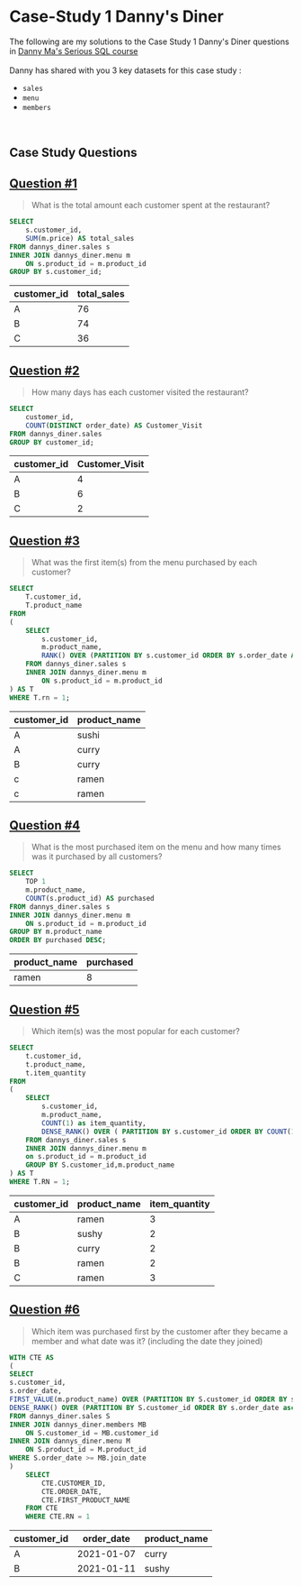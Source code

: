 # Case-Study 1 Danny's Diner
The following are my solutions to the Case Study 1 Danny's Diner questions in 
[Danny Ma's Serious SQL course](https://www.datawithdanny.com/ "Data With Danny")
<br/>
<br/>
Danny has shared with you 3 key datasets for this case study :
<br/>
- `sales`
- `menu`
- `members`
<br/>

## Case Study Questions

## [Question #1](#case-study-questions)
> What is the total amount each customer spent at the restaurant?
```sql
SELECT
	s.customer_id,
	SUM(m.price) AS total_sales
FROM dannys_diner.sales s
INNER JOIN dannys_diner.menu m
	ON s.product_id = m.product_id
GROUP BY s.customer_id;
```
| customer_id  | total_sales |
|--------------|-------------|
|      A       |    76       |
|      B       |    74       |
|      C       |    36       |

## [Question #2](#case-study-questions)
> How many days has each customer visited the restaurant?
```sql
SELECT 
	customer_id,
	COUNT(DISTINCT order_date) AS Customer_Visit
FROM dannys_diner.sales
GROUP BY customer_id;
```
| customer_id  | Customer_Visit |
|--------------|----------------|
|      A       |        4       |
|      B       |        6       |
|      C       |        2       |

## [Question #3](#case-study-questions)
> What was the first item(s) from the menu purchased by each customer?
```sql
SELECT
	T.customer_id,
	T.product_name
FROM
(
	SELECT
		s.customer_id,
		m.product_name,
		RANK() OVER (PARTITION BY s.customer_id ORDER BY s.order_date ASC) AS rn
	FROM dannys_diner.sales s
	INNER JOIN dannys_diner.menu m
		ON s.product_id = m.product_id
) AS T
WHERE T.rn = 1;
```
| customer_id  |  product_name  |
|--------------|----------------|
|      A       |     sushi      |
|      A       |     curry      |
|      B       |     curry      |
|      c       |     ramen      |
|      c       |     ramen      |

## [Question #4](#case-study-questions)
> What is the most purchased item on the menu and how many times was it purchased by all customers?
```sql
SELECT
	TOP 1
	m.product_name,
	COUNT(s.product_id) AS purchased
FROM dannys_diner.sales s
INNER JOIN dannys_diner.menu m
	ON s.product_id = m.product_id
GROUP BY m.product_name
ORDER BY purchased DESC;
```
| product_name  |  purchased   |
|-------------- |--------------|
|      ramen    |     8        |

## [Question #5](#case-study-questions)
> Which item(s) was the most popular for each customer?
```sql
SELECT
	t.customer_id,
	t.product_name,
	t.item_quantity
FROM 
(
	SELECT
		s.customer_id,
		m.product_name,
		COUNT(1) as item_quantity,
		DENSE_RANK() OVER ( PARTITION BY s.customer_id ORDER BY COUNT(1) DESC) AS RN
	FROM dannys_diner.sales s
	INNER JOIN dannys_diner.menu m
	on s.product_id = m.product_id
	GROUP BY S.customer_id,m.product_name
) AS T
WHERE T.RN = 1;
```
| customer_id | product_name | item_quantity |
|-------------|--------------|---------------|
|      A      |     ramen    |      3        |
|      B      |     sushy    |      2        |
|      B      |     curry    |      2        |
|      B      |     ramen    |      2        |
|      C      |     ramen    |      3        |

## [Question #6](#case-study-questions)
> Which item was purchased first by the customer after they became a member and what date was it? (including the date they joined)
```sql
WITH CTE AS
(
SELECT
s.customer_id,
s.order_date,
FIRST_VALUE(m.product_name) OVER (PARTITION BY S.customer_id ORDER BY s.order_date ASC) AS first_product_name,
DENSE_RANK() OVER (PARTITION BY S.customer_id ORDER BY s.order_date asc) AS RN
FROM dannys_diner.sales S
INNER JOIN dannys_diner.members MB
	ON S.customer_id = MB.customer_id
INNER JOIN dannys_diner.menu M
	ON S.product_id = M.product_id
WHERE S.order_date >= MB.join_date
)
	SELECT
		CTE.CUSTOMER_ID,
		CTE.ORDER_DATE,
		CTE.FIRST_PRODUCT_NAME
	FROM CTE
	WHERE CTE.RN = 1
```
| customer_id | order_date   | product_name  |
|-------------|--------------|---------------|
|      A      |2021-01-07    |      curry    |
|      B      |2021-01-11    |      sushy    |



